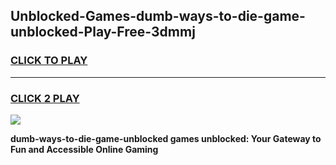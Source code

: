 
## Unblocked-Games-dumb-ways-to-die-game-unblocked-Play-Free-3dmmj
<h3>
<a href="https://premium76.site?title=dumb-ways-to-die-game-unblocked&ref=23A">CLICK TO PLAY</a></h3>
<hr>

<h3>
<a href="https://premium76.site?title=dumb-ways-to-die-game-unblocked&ref=23A">CLICK 2 PLAY</a>
  
</h3>

<a href="https://premium76.site?title=dumb-ways-to-die-game-unblocked&ref=23A"><img src="https://clearcache.store/games.png"></a>


**dumb-ways-to-die-game-unblocked games unblocked: Your Gateway to Fun and Accessible Online Gaming**
